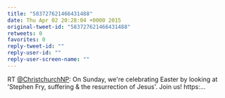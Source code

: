 ```yaml
---
title: "583727621466431488"
date: Thu Apr 02 20:28:04 +0000 2015
original-tweet-id: "583727621466431488"
retweets: 0
favorites: 0
reply-tweet-id: ""
reply-user-id: ""
reply-user-screen-name: ""
---
```

RT <a href="https://twitter.com/ChristchurchNP">@ChristchurchNP</a>: On Sunday, we're celebrating Easter by looking at 'Stephen Fry, suffering &amp; the resurrection of Jesus'. Join us!
https:…

